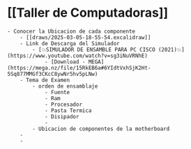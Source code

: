 # [[Taller de Computadoras]]
	- Conocer la Ubicacion de cada componente
		- [[draws/2025-03-05-18-55-54.excalidraw]]
		- Link de Descarga del Simulador
			- [💥SIMULADOR DE ENSAMBLE PARA PC CISCO (2021)💥](https://www.youtube.com/watch?v=sg3iNuVRNhE)
				- [Download - MEGA](https://mega.nz/file/15RkEB6a#6YIdtVxhSjK2Ht-5Sq877MMGf3CKcC8ywNr5hv5pLNw)
		- Tema de Examen
			- orden de ensamblaje
				- Fuente
				- Ram
				- Procesador
				- Pasta Termica
				- Disipador
				-
			- Ubicacion de componentes de la motherboard
		-
		-